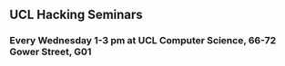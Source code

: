 ## UCL Hacking Seminars

### Every Wednesday 1-3 pm at UCL Computer Science, 66-72 Gower Street, G01 
